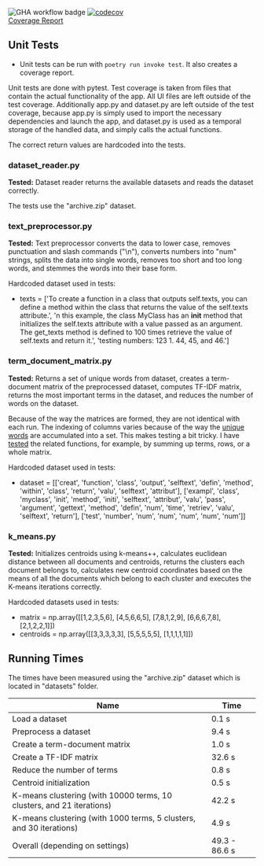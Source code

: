 ![GHA workflow badge](https://github.com/samusyrjanen/sortext/workflows/CI/badge.svg) [![codecov](https://codecov.io/gh/samusyrjanen/sortext/branch/main/graph/badge.svg?token=TMTGIKOD27)](https://codecov.io/gh/samusyrjanen/sortext)  
[Coverage Report](https://app.codecov.io/gh/samusyrjanen/sortext/tree/main/src)

## Unit Tests

- Unit tests can be run with `poetry run invoke test`. It also creates a coverage report.

Unit tests are done with pytest. Test coverage is taken from files that contain the actual functionality of the app. All UI files are left outside of the test coverage. Additionally app.py and dataset.py are left outside of the test coverage, because app.py is simply used to import the necessary dependencies and launch the app, and dataset.py is used as a temporal storage of the handled data, and simply calls the actual functions.

The correct return values are hardcoded into the tests.

### dataset_reader.py

**Tested:** Dataset reader returns the available datasets and reads the dataset correctly.

The tests use the "archive.zip" dataset.

### text_preprocessor.py

**Tested:** Text preprocessor converts the data to lower case, removes punctuation and slash commands ("\n"), converts numbers into "num" strings, splits the data into single words, removes too short and too long words, and stemmes the words into their base form.

Hardcoded dataset used in tests:
- texts = ['To create a function in a class that outputs self.texts, you can define a method within the class that returns the value of the self.texts attribute.', 'n this example, the class MyClass has an __init__ method that initializes the self.texts attribute with a value passed as an argument. The get_texts method is defined to 100 times retrieve the value of self.texts and return it.', 'testing numbers: 123 1. 44, 45, and 46.']

### term_document_matrix.py

**Tested:** Returns a set of unique words from dataset, creates a term-document matrix of the preprocessed dataset, computes TF-IDF matrix, returns the most important terms in the dataset, and reduces the number of words on the dataset.

Because of the way the matrices are formed, they are not identical with each run. The indexing of columns varies because of the way the [unique words](https://github.com/samusyrjanen/sortext/blob/1f7287f7da9096dd0d2d0ae8a0da07b3bed41088/src/term_document_matrix.py#L19) are accumulated into a set. This makes testing a bit tricky. I have [tested](https://github.com/samusyrjanen/sortext/blob/1f7287f7da9096dd0d2d0ae8a0da07b3bed41088/src/tests/term_document_matrix_test.py#L17) the related functions, for example, by summing up terms, rows, or a whole matrix.

Hardcoded dataset used in tests:
- dataset = [['creat', 'function', 'class', 'output', 'selftext', 'defin', 'method', 'within', 'class', 'return', 'valu', 'selftext', 'attribut'], ['exampl', 'class', 'myclass', 'init', 'method', 'initi', 'selftext', 'attribut', 'valu', 'pass', 'argument', 'gettext', 'method', 'defin', 'num', 'time', 'retriev', 'valu', 'selftext', 'return'], ['test', 'number', 'num', 'num', 'num', 'num', 'num']]

### k_means.py

**Tested:** Initializes centroids using k-means++, calculates euclidean distance between all documents and centroids, returns the clusters each document belongs to, calculates new centroid coordinates based on the means of all the documents which belong to each cluster and executes the K-means iterations correctly.

Hardcoded datasets used in tests:
- matrix = np.array([[1,2,3,5,6], [4,5,6,6,5], [7,8,1,2,9], [6,6,6,7,8], [2,1,2,2,1]])
- centroids = np.array([[3,3,3,3,3], [5,5,5,5,5], [1,1,1,1,1]])

## Running Times

The times have been measured using the "archive.zip" dataset which is located in "datasets" folder.

Name | Time |
-----|------|
Load a dataset | 0.1 s |
Preprocess a dataset | 9.4 s |
Create a term-document matrix | 1.0 s |
Create a TF-IDF matrix | 32.6 s |
Reduce the number of terms | 0.8 s |
Centroid initialization | 0.5 s |
K-means clustering (with 10000 terms, 10 clusters, and 21 iterations) | 42.2 s |
K-means clustering (with 1000 terms, 5 clusters, and 30 iterations) | 4.9 s |
Overall (depending on settings) | 49.3 - 86.6 s |